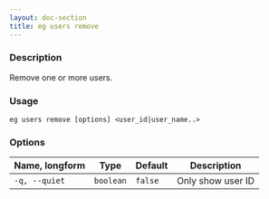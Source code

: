 ```yaml
---
layout: doc-section
title: eg users remove
---
```


### Description

Remove one or more users.

### Usage

```shell
eg users remove [options] <user_id|user_name..>
```

### Options

| Name, longform | Type      | Default | Description       |
| ---            | ---       | ---     | ---               |
| `-q, --quiet`  | `boolean` | `false` | Only show user ID |

